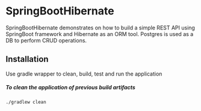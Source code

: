 # SpringBootHibernate

SpringBootHibernate demonstrates on how to build a simple REST API using SpringBoot framework and Hibernate as an ORM tool. Postgres is used as a DB to perform CRUD operations.

## Installation

Use gradle wrapper to clean, build, test and run the application

##### To clean the application of previous build artifacts
```bash
./gradlew clean
```
